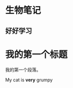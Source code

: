 # 生物笔记
## 好好学习
<html>
<head>
<meta charset="utf-8">

</head>
<body>
    <h1>我的第一个标题</h1>
    <p>我的第一个段落。</p>
    <p>My cat is <strong>very</strong> grumpy</p>
</body>
</html>
